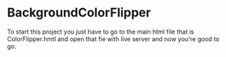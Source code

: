 # BackgroundColorFlipper

To start this project you just have to go to the main html file that is ColorFlipper.hmtl and open that fie with live server and now you're good to go.

